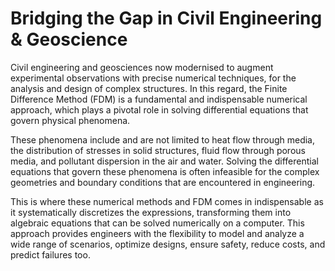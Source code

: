 # Bridging the Gap in Civil Engineering & Geoscience

Civil engineering and geosciences now modernised to augment experimental observations with precise numerical techniques, for the analysis and design of complex structures. In this regard, the Finite Difference Method (FDM) is a fundamental and indispensable numerical approach, which plays a pivotal role in solving differential equations that govern physical phenomena.

These phenomena include and are not limited to heat flow through media, the distribution of stresses in solid structures, fluid flow through porous media, and pollutant dispersion in the air and water. Solving the differential equations that govern these phenomena is often infeasible for the complex geometries and boundary conditions that are encountered in engineering.

This is where these numerical methods and FDM comes in indispensable as it systematically discretizes the expressions, transforming them into algebraic equations that can be solved numerically on a computer. This approach provides engineers with the flexibility to model and analyze a wide range of scenarios, optimize designs, ensure safety, reduce costs, and predict failures too.
